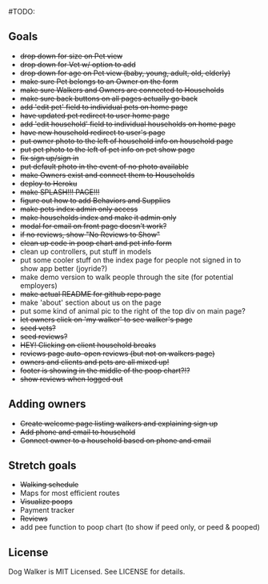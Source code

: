 #TODO:

## Goals
* ~~drop down for size on Pet view~~
* ~~drop down for Vet w/ option to add~~
* ~~drop down for age on Pet view (baby, young, adult, old, elderly)~~
* ~~make sure Pet belongs to an Owner on the form~~
* ~~make sure Walkers and Owners are connected to Households~~
* ~~make sure back buttons on all pages actually go back~~
* ~~add 'edit pet' field to individual pets on home page~~
* ~~have updated pet redirect to user home page~~
* ~~add 'edit household' field to individual households on home page~~
* ~~have new household redirect to user's page~~
* ~~put owner photo to the left of household info on household page~~
* ~~put pet photo to the left of pet info on pet show page~~
* ~~fix sign up/sign in~~
* ~~put default photo in the event of no photo available~~
* ~~make Owners exist and connect them to Households~~
* ~~deploy to Heroku~~
* ~~make SPLASH!!! PAGE!!!~~
* ~~figure out how to add Behaviors and Supplies~~
* ~~make pets index admin only access~~
* ~~make households index and make it admin only~~
* ~~modal for email on front page doesn't work?~~
* ~~if no reviews, show "No Reviews to Show"~~
* ~~clean up code in poop chart and pet info form~~
* clean up controllers, put stuff in models
* put some cooler stuff on the index page for people not signed in to show app better (joyride?)
* make demo version to walk people through the site (for potential employers)
* ~~make actual README for github repo page~~
* make 'about' section about us on the page
* put some kind of animal pic to the right of the top div on main page?
* ~~let owners click on 'my walker' to see walker's page~~
* ~~seed vets?~~
* ~~seed reviews?~~
* ~~HEY! Clicking on client household breaks~~
* ~~reviews page auto-open reviews (but not on walkers page)~~
* ~~owners and clients and pets are all mixed up!~~
* ~~footer is showing in the middle of the poop chart?!?~~
* ~~show reviews when logged out~~

## Adding owners
* ~~Create welcome page listing walkers and explaining sign up~~
* ~~Add phone and email to household~~
* ~~Connect owner to a household based on phone and email~~

## Stretch goals
* ~~Walking schedule~~
* Maps for most efficient routes
* ~~Visualize poops~~ 
* Payment tracker
* ~~Reviews~~
* add pee function to poop chart (to show if peed only, or peed & pooped)

## License

Dog Walker is MIT Licensed. See LICENSE for details.